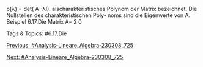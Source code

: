 p(λ) = det( A−λI).
alscharakteristisches Polynom der Matrix bezeichnet. Die Nullstellen des charakteristischen Poly-
noms sind die Eigenwerte von A.
Beispiel 6.17.Die Matrix A= 
2 0

   Tags & Topics:
   #6.17.Die

[Previous: #Analysis-Lineare_Algebra-230308_725](Analysis-Lineare_Algebra-230308_725.md)

[Next: #Analysis-Lineare_Algebra-230308_725](Analysis-Lineare_Algebra-230308_725.md)